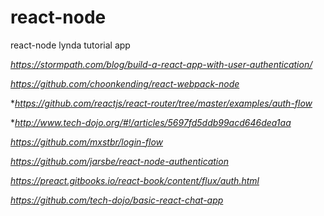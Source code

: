 # react-node
react-node lynda tutorial app

*https://stormpath.com/blog/build-a-react-app-with-user-authentication/*

*https://github.com/choonkending/react-webpack-node*

**https://github.com/reactjs/react-router/tree/master/examples/auth-flow*

**http://www.tech-dojo.org/#!/articles/5697fd5ddb99acd646dea1aa*

*https://github.com/mxstbr/login-flow*

*https://github.com/jarsbe/react-node-authentication*

*https://preact.gitbooks.io/react-book/content/flux/auth.html*


*https://github.com/tech-dojo/basic-react-chat-app*
